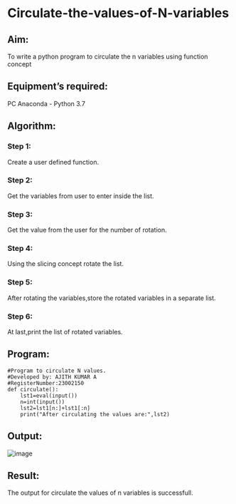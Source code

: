 # Circulate-the-values-of-N-variables
## Aim:
To write a python program to circulate the n variables using function concept
## Equipment’s required:
PC
Anaconda - Python 3.7
## Algorithm: 
### Step 1: 
Create a user defined function.
### Step 2: 
Get the variables from user to enter inside the list.
### Step 3: 
Get the value from the user for the number of rotation.
### Step 4: 
Using the slicing concept rotate the list.



### Step 5: 
After rotating the variables,store the rotated variables in 
a separate list.
### Step 6: 
At last,print the list of rotated variables.
## Program:
```
#Program to circulate N values.
#Developed by: AJITH KUMAR A
#RegisterNumber:23002150
def circulate():
    lst1=eval(input())
    n=int(input())
    lst2=lst1[n:]+lst1[:n]
    print("After circulating the values are:",lst2)
```

## Output:
![image](https://github.com/Ajith1413/Circulate-the-values-of-N-variables/assets/139842524/8e593f0a-3844-4d25-9659-23ccafac423e)


## Result:
The output for circulate the values of n variables is successfull.
